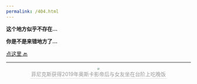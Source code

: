 ```yaml
---
permalink: /404.html
---
```


<head><style type="text/css">h1:first-child {display:none;}</style></head>

**这个地方似乎不存在...**

**你是不是来错地方了...**

[点这里 🔙](/)

***

<center>
    <img style="border-radius: 0.3125em;
    box-shadow: 0 2px 4px 0 rgba(34,36,38,.12),0 2px 10px 0 rgba(34,36,38,.08);zoom: 35%;" 
    src="https://cdn.jsdelivr.net/npm/lblbk-picgo@latest/img/default1.jpg">
    <br>
    <div style="color:orange; border-bottom: 1px solid #d9d9d9;
    display: inline-block;
    color: #999;
    padding: 2px;">菲尼克斯获得2019年奥斯卡影帝后与女友坐在台阶上吃晚饭</div>
</center>

